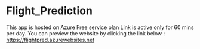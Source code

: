 # Flight_Prediction
This app is hosted on Azure Free service plan
Link is active only for 60 mins per day.
You can preview the website by clicking the link below :
https://flightpred.azurewebsites.net
